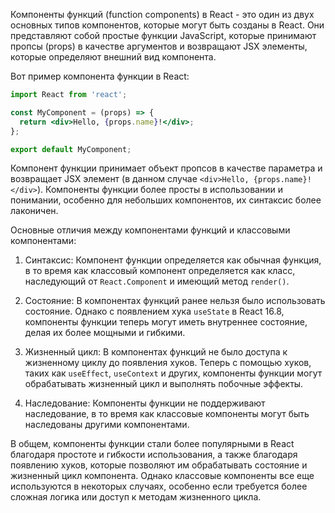 Компоненты функций (function components) в React - это один из двух основных типов компонентов, которые могут быть созданы в React. Они представляют собой простые функции JavaScript, которые принимают пропсы (props) в качестве аргументов и возвращают JSX элементы, которые определяют внешний вид компонента.

Вот пример компонента функции в React:

```jsx
import React from 'react';

const MyComponent = (props) => {
  return <div>Hello, {props.name}!</div>;
};

export default MyComponent;
```

Компонент функции принимает объект пропсов в качестве параметра и возвращает JSX элемент (в данном случае `<div>Hello, {props.name}!</div>`). Компоненты функции более просты в использовании и понимании, особенно для небольших компонентов, их синтаксис более лаконичен.

Основные отличия между компонентами функций и классовыми компонентами:

1. Синтаксис: Компонент функции определяется как обычная функция, в то время как классовый компонент определяется как класс, наследующий от `React.Component` и имеющий метод `render()`.

2. Состояние: В компонентах функций ранее нельзя было использовать состояние. Однако с появлением хука `useState` в React 16.8, компоненты функции теперь могут иметь внутреннее состояние, делая их более мощными и гибкими.

3. Жизненный цикл: В компонентах функций не было доступа к жизненному циклу до появления хуков. Теперь с помощью хуков, таких как `useEffect`, `useContext` и других, компоненты функции могут обрабатывать жизненный цикл и выполнять побочные эффекты.

4. Наследование: Компоненты функции не поддерживают наследование, в то время как классовые компоненты могут быть наследованы другими компонентами.

В общем, компоненты функции стали более популярными в React благодаря простоте и гибкости использования, а также благодаря появлению хуков, которые позволяют им обрабатывать состояние и жизненный цикл компонента. Однако классовые компоненты все еще используются в некоторых случаях, особенно если требуется более сложная логика или доступ к методам жизненного цикла.